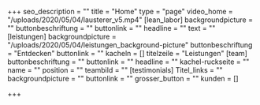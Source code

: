 +++
seo_description = ""
title = "Home"
type = "page"
video_home = "/uploads/2020/05/04/lausterer_v5.mp4"
[lean_labor]
backgroundpicture = ""
buttonbeschriftung = ""
buttonlink = ""
headline = ""
text = ""
[leistungen]
backgroundpicture = "/uploads/2020/05/04/leistungen_background-picture"
buttonbeschriftung = "Entdecken"
buttonlink = ""
kacheln = []
titelzeile = "Leistungen"
[team]
buttonbeschriftung = ""
buttonlink = ""
headline = ""
kachel-ruckseite = ""
name = ""
position = ""
teambild = ""
[testimonials]
Titel_links = ""
backgroundpicture = ""
buttonlink = ""
grosser_button = ""
kunden = []

+++
